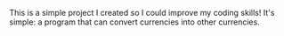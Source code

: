 This is a simple project I created so I could improve my coding skills! It's simple: a program that can convert currencies into other currencies. 
